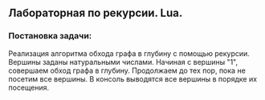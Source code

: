 ## Лабораторная по рекурсии. Lua.

### Постановка задачи: 

Реализация алгоритма обхода графа в глубину с помощью рекурсии. Вершины заданы натуральными числами. Начиная с вершины "1", совершаем обход графа в глубину. Продолжаем до тех пор, пока не посетим все вершины. В консоль выводятся все вершины в порядке их посещения.